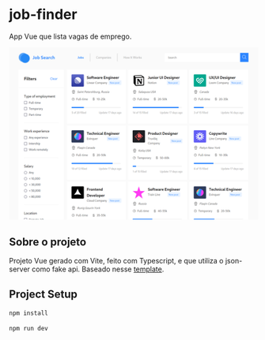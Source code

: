 # job-finder

App Vue que lista vagas de emprego.

![MarineGEO circle logo](/github/Screenshot_job-finder.png)

## Sobre o projeto

Projeto Vue gerado com Vite, feito com Typescript, e que utiliza o json-server como fake api.
Baseado nesse [template](https://www.uplabs.com/posts/job-search-dashboard-ui-design-5f85a886-b98d-4fe1-827d-523abf1fe965).

## Project Setup

```sh
npm install
```

```sh
npm run dev
```
